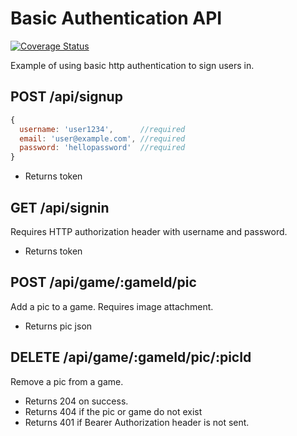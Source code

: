 # Basic Authentication API
[![Coverage Status](https://coveralls.io/repos/github/geoffsimons/15-basic_auth/badge.svg?branch=lab-18)](https://coveralls.io/github/geoffsimons/15-basic_auth?branch=staging)

Example of using basic http authentication to sign users in.

## POST /api/signup
```js
{
  username: 'user1234',      //required
  email: 'user@example.com', //required
  password: 'hellopassword'  //required
}
```
* Returns token

## GET /api/signin
Requires HTTP authorization header with username and password.
* Returns token

## POST /api/game/:gameId/pic
Add a pic to a game.
Requires image attachment.
* Returns pic json

## DELETE /api/game/:gameId/pic/:picId
Remove a pic from a game.
* Returns 204 on success.
* Returns 404 if the pic or game do not exist
* Returns 401 if Bearer Authorization header is not sent.
